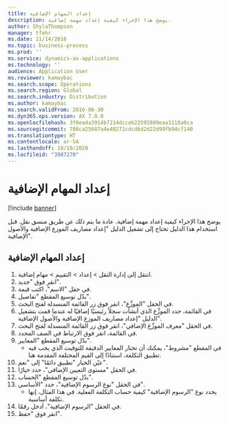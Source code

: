 ```yaml
---
title: إعداد المهام الإضافية
description: يوضح هذا الإجراء كيفية إعداد مهمة إضافية.
author: ShylaThompson
manager: tfehr
ms.date: 11/14/2016
ms.topic: business-process
ms.prod: ''
ms.service: dynamics-ax-applications
ms.technology: ''
audience: Application User
ms.reviewer: kamaybac
ms.search.scope: Operations
ms.search.region: Global
ms.search.industry: Distribution
ms.author: kamaybac
ms.search.validFrom: 2016-06-30
ms.dyn365.ops.version: AX 7.0.0
ms.openlocfilehash: 3f0ea4a3914b7214dcceb22595809eaa3118a0ca
ms.sourcegitcommit: 708ca25687a4e48271cdcd6d2d22d99fb94cf140
ms.translationtype: HT
ms.contentlocale: ar-SA
ms.lasthandoff: 10/10/2020
ms.locfileid: "3987270"
---
```

# <a name="set-up-accessorial-assignments"></a>إعداد المهام الإضافية

[!include [banner](../../includes/banner.md)]

يوضح هذا الإجراء كيفية إعداد مهمة إضافية. عادة ما يتم ذلك عن طريق منسق نقل. قبل استخدام هذا الدليل تحتاج إلى تشغيل الدليل "إعداد مصاريف الموزع الإضافية والأصول الإضافية‬".


## <a name="set-up-accessorial-assignment"></a>إعداد المهام الإضافية
1. انتقل إلى إدارة النقل > إعداد > التقييم‬ > مهام إضافية.
2. انقر فوق "جديد".
3. في حقل "الاسم"، اكتب قيمة.
4. بدّل توسيع المقطع "تفاصيل".
5. في الحقل "الموزِّع‬"، انقر فوق زر القائمة المنسدلة لفتح البحث.
6. في القائمة، حدد الموزِّع‬ الذي أنشأت سجلاً رئيسيًا إضافيًا له عندما قمت بتشغيل الدليل "إعداد مصاريف الموزع الإضافية والأصول الإضافية‬". 
7. في الحقل "معرف الموزِّع الإضافي‬"، انقر فوق زر القائمة المنسدلة لفتح البحث.
8. في القائمة، انقر فوق الارتباط في الصف المحدد.
9. بدّل توسيع المقطع "المعايير".
    * في المقطع "مشروط‬"، يمكنك أن تختار المعايير الدقيقة للتوقيت الذي يجب فيه تطبيق التكلفة، استنادًا إلى القيم المختلفة المقدمة هنا.  
10. عيّن الخيار "تطبيق دائمًا‬‬‬" إلى "نعم".
11. في الحقل "مستوى التعيين الإضافي‬"، حدد خيارًا.
12. بدّل توسيع المقطع "الحساب".
13. في الحقل "نوع الرسوم الإضافية‬"، حدد "الأساسي".
    * يحدد نوع "الرسوم الإضافية‬" كيفية حساب التكلفة الفعلية. في هذا المثال، إنها تكلفة أساسية.  
14. في الحقل "الرسوم الإضافية‬"، أدخل رقمًا.
15. انقر فوق "حفظ".

